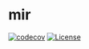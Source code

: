 mir
===

[![codecov](https://codecov.io/gh/ecmwf/mir/branch/develop/graph/badge.svg)](https://app.codecov.io/gh/ecmwf/mir)
[![License](https://img.shields.io/badge/License-Apache%202.0-blue.svg)](https://github.com/ecmwf/mir/blob/develop/LICENSE)

